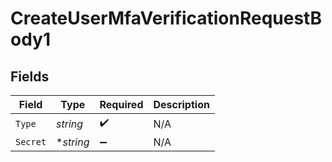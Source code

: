 # CreateUserMfaVerificationRequestBody1


## Fields

| Field              | Type               | Required           | Description        |
| ------------------ | ------------------ | ------------------ | ------------------ |
| `Type`             | *string*           | :heavy_check_mark: | N/A                |
| `Secret`           | **string*          | :heavy_minus_sign: | N/A                |